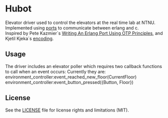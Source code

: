 # Hubot

Elevator driver used to control the elevators at the real time lab at NTNU.
Implemented using [ports](http://erlang.org/doc/tutorial/c_port.html) to communicate between erlang and c.  
Inspired by Pete Kazmier´s [Writing An Erlang Port Using OTP Principles](http://www2.erlangcentral.org/wiki/?title=Writing_an_Erlang_Port_using_OTP_Principles), and Kjetil Kjeka´s [encoding](https://github.com/kjetilkjeka/Real-time-elevator/blob/master/elev_driver.erl). 

## Usage
The driver includes an elevator poller which requires two callback functions to call when an event occurs: Currently they are:
	environment_controller:event_reached_new_floor(CurrentFloor)
	environment_controller:event_button_pressed({Button, Floor})

## License

See the [LICENSE](LICENSE.md) file for license rights and limitations (MIT).
	